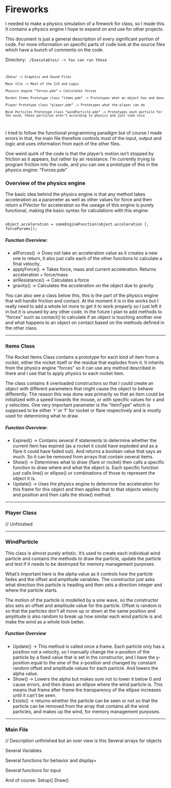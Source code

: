 # Fireworks
I needed to make a physics simulation of a firework for class, so I made this. It contains a physics engine I hope to expand on and use for other projects.

This document is just a general description of every significant portion of code. For more information on specific parts of code look at the source files which have a bunch of comments on the code.

Directory:
<code>
	/Executables/ -> You can run these 
	
	/Data/ -> Graphics and Sound Files
	
	Main file -> Most of the I/O and Logic
	
	Physics engine “forces.pde”-> Calculates forces
	
	Rocket Items Prototype class “items.pde” -> Prototypes what an object has and does
	
	Player Prototype class “player.pde” -> Prototypes what the player can do

	Wind Particles Prototype class “windParticle.pde” -> Prototypes each particle for the wind, these particles aren’t according to physics and just look nice 
</code>
<p>I tried to follow the functional programming paradigm but of course I made errors in that, the main file therefore controls most of the input, output and logic and uses information from each of the other files.
</p>
<p>
One weird quirk of the code is that the player’s motion isn’t stopped by friction as it appears, but rather by air resistance. 
I’m currently trying to program friction into the code, and you can see a prototype of this in the physics engine: "Forces.pde"
</p>
<h3>Overview of the physics engine</h3>
<p>
The basic idea behind the physics engine is that any method takes acceleration as a parameter as well as other values for force and then return a PVector for acceleration so the useage of this engine is purely functional, making the basic syntax for calculations with this engine: 
</p>
<code>
object.acceleration = someEngineFunction(object.acceleration [, forceParams]);
</code>

<h5>Function Overview:</h5>
<ul>
	<li>allForces() -> Does not take an acceleration value as it creates a new one to return, it also just calls each of the other functions to calculate a final velocity.</li>
	<li>applyForce() -> Takes force, mass and current acceleration. Returns acceleration + force/mass</li>
	<li>airResistance() -> Calculates a force</li>
	<li>gravity() -> Calculates the acceleration on the object due to gravity</li>
</ul>	


<p>You can also see a class below this, this is the part of the physics engine that will handle friction and contact. At the moment it is in the works but I really need to add a whole lot more to get it to work properly so I just left it in but it is unused by any other code. In the future I plan to add methods to “forces” such as contact() to calculate if an object is touching another one and what happens to an object on contact based on the methods defined in the other class. </p>


<hr />

<h3>Items Class</h3>
<p>The Rocket Items Class contains a prototype for each kind of item from a rocket, either the rocket itself or the residue that explodes from it. It inherits from the physics engine “forces” so it can use any method described in there and I use that to apply physics to each rocket item. 
</p>

<p>The class contains 4 overloaded constructors so that I could create an object with different parameters that might cause the object to behave differently. The reason this was done was primarily so that an item could be initialized with a speed towards the mouse, or with specific values for x and y velocities. One very important parameter is the “itemType” which is supposed to be either ‘r’ or ‘f’ for rocket or flare respectively and is mostly used for determining what to draw.
</p>
<h5>Function Overview: </h5>
<ul>
<li>
Expired() -> Contains several if statements to determine whether the current item has expired (as a rocket it could have exploded and as a flare it could have faded out). And returns a boolean value that says as much. So it can be removed from arrays that contain several items.
	</li><li>
Show() -> Determines what to draw (flare or rocket) then calls a specific function to draw where and what the object is. Each specific function just calls line() or ellipse() or combinations of those to represent the object it is.
	</li><li>
Update() -> Uses the physics engine to determine the acceleration for this frame for this object and then applies that to that objects velocity and position and then calls the show() method.
	</li></ul>

<hr />
<h3>Player Class</h3>
// Unfinished

<hr />
<h3>WindParticle</h3>
This class is almost purely artistic. It’s used to create each individual wind particle and contains the methods to draw the particle, update the particle and test if it needs to be destroyed for memory management purposes.

What’s important here is the alpha value as it controls how the particle fades and the offset and amplitude variables. The constructor just asks what direction this particle is heading and then sets a direction integer and where the particle starts. 

The motion of the particle is modelled by a sine wave, so the constructor also sets an offset and amplitude value for the particle. Offset is random is so that the particles don’t all move up or down at the same position and amplitude is also random to break up how similar each wind particle is and make the wind as a whole look better.

<h5> Function Overview </h5>
<ul>
<li>Update() -> This method is called once a frame. Each particle only has a position not a velocity, so I manually change the x-position of the particle by a fixed value that is set in the constructor, and I have the y-position equal to the sine of the x-position and changed by constant random offset and amplitude values for each particle. And lowers the alpha value.
	</li><li>
Show() -> Lowers the alpha but makes sure not to lower it below 0 and cause errors, and then draws an ellipse where the wind particle is. This means that frame after frame the transparency of the ellipse increases until it can’t be seen.
	</li><li>
Exists() -> returns whether the particle can be seen or not so that the particle can be removed from the array that contains all the wind particles, and makes up the wind, for memory management purposes.
	</li>
</ul>

<hr />
<h3>Main File</h3>
// Description unfinished but an over view is this
Several arrays for objects

Several Variables

Several functions for behavior and display+

Several functions for input

And of course:
	Setup()
	Draw()


